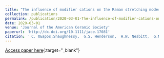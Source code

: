 ```yaml
---
title: "The influence of modifier cations on the Raman stretching modes of Q$^n$ species in alkali silicate glasses"
collection: publications
permalink: /publication/2020-03-01-The-influence-of-modifier-cations-on-the-Raman-stretching-modes-of-Qn-species-in-alkali-silicate-glasses
date: 2020-03-01
venue: 'Journal of the American Ceramic Society'
paperurl: 'http://dx.doi.org/10.1111/jace.17081'
citation: ' C. O&apos;Shaughnessy,  G.S. Henderson,  H.W. Nesbitt,  G.M. Bancroft,  D.R. Neuville, &quot;The influence of modifier cations on the Raman stretching modes of Q$^n$ species in alkali silicate glasses.&quot; Journal of the American Ceramic Society, 2020.'
---
```

[Access paper here](http://dx.doi.org/10.1111/jace.17081){:target="_blank"}
